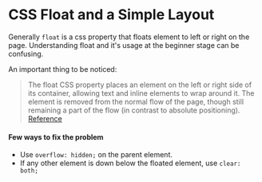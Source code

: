 # CSS Float and a Simple Layout

Generally `float` is a css property that floats element to left or right on the page. Understanding float and it's usage at the beginner stage can be confusing.

An important thing to be noticed:

> The float CSS property places an element on the left or right side of its container, allowing text and inline elements to wrap around it. The element is removed from the normal flow of the page, though still remaining a part of the flow (in contrast to absolute positioning).
> [Reference](https://developer.mozilla.org/en-US/docs/Web/CSS/float#:~:text=The%20float%20CSS%20property%20places,in%20contrast%20to%20absolute%20positioning)

#### Few ways to fix the problem

 - Use `overflow: hidden;` on the parent element.
 - If any other element is down below the floated element, use `clear: both;`
